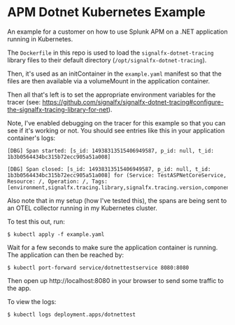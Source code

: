 # APM Dotnet Kubernetes Example

An example for a customer on how to use Splunk APM on a .NET application running in Kubernetes.

The `Dockerfile` in this repo is used to load the `signalfx-dotnet-tracing` library files to their default directory (`/opt/signalfx-dotnet-tracing`).

Then, it's used as an initContainer in the `example.yaml` manifest so that the files are then available via a volumeMount in the application container.

Then all that's left is to set the appropriate environment variables for the tracer (see: https://github.com/signalfx/signalfx-dotnet-tracing#configure-the-signalfx-tracing-library-for-net). 

Note, I've enabled debugging on the tracer for this example so that you can see if it's working or not. You should see entries like this in your application container's logs:

```
[DBG] Span started: [s_id: 14938313515406949587, p_id: null, t_id: 1b3b0564434bc315b72ecc905a51a008]

[DBG] Span closed: [s_id: 14938313515406949587, p_id: null, t_id: 1b3b0564434bc315b72ecc905a51a008] for (Service: TestASPNetCoreService, Resource: /, Operation: /, Tags: [environment,signalfx.tracing.library,signalfx.tracing.version,component,span.kind,http.method,http.request.headers.host,http.url,http.status_code])
```

Also note that in my setup (how I've tested this), the spans are being sent to an OTEL collector running in my Kubernetes cluster.

To test this out, run:

```
$ kubectl apply -f example.yaml
```

Wait for a few seconds to make sure the application container is running. The application can then be reached by:

```
$ kubectl port-forward service/dotnettestservice 8080:8080
```

Then open up http://localhost:8080 in your browser to send some traffic to the app.

To view the logs:
```
$ kubectl logs deployment.apps/dotnettest
```
